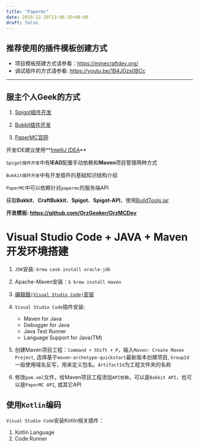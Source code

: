 ```yaml
---
title: "Papermc"
date: 2019-12-10T13:06:35+08:00
draft: false
---
```


## 推荐使用的插件模板创建方式

- 项目模板搭建方式请参看：<https://minecraftdev.org/>
- 调试插件的方式请参看: <https://youtu.be/1B4JGzs0BCc>


---

## 服主个人Geek的方式

1. [Spigot插件开发](https://www.spigotmc.org/wiki/spigot-plugin-development/)

2. [Bukkit插件开发](https://bukkit.gamepedia.com/Setting_Up_Your_Workspace)

3. [PaperMC官网](https://papermc.io)

开发IDE建议使用**[IntelliJ IDEA](https://www.jetbrains.com/idea/)**

`Spigot插件开发`中有**IEAD**配置手动依赖和**Maven**项目管理两种方式

`Bukkit插件开发`中有开发插件的基础知识结构介绍

`PaperMC`中可以依赖针对`papermc`的服务端API

获取**Bukkit**、**CraftBukkit**、**Spigot**、**Spigot-API**，使用[BuildTools.jar](https://www.spigotmc.org/wiki/buildtools/)

**开发模板: https://github.com/OrzGeeker/OrzMCDev**

# Visual Studio Code + JAVA + Maven 开发环境搭建

1. `JDK`安装: `brew cask install oracle-jdk`

2. Apache-Maven安装：`$ brew install maven`

3. [编辑器`(Visual Studio Code)`安装](https://code.visualstudio.com)

4. `Visual Studio Code`插件安装: 
    - Maven for Java
    - Debugger for Java
    - Java Test Runner
    - Language Support for Java(TM)

5. 创建Maven项目工程：`Command + Shift + P`，输入`Maven: Create Maven Project`, 选择基于`maven-archetype-quickstart`最新版本创建项目, `GroupId`一般使用域名反写，用来定义包名。`ArtifactId`为工程文件夹的名称

6. 修改`pom.xml`文件，给Maven项目工程添加`API依赖`，可以是`Bukkit API`，也可以是`PaperMC API`, 或其它API

## 使用`Kotlin`编码

`Visual Studio Code`安装Kotlin相关插件：

1. Kotlin Language
2. Code Runner